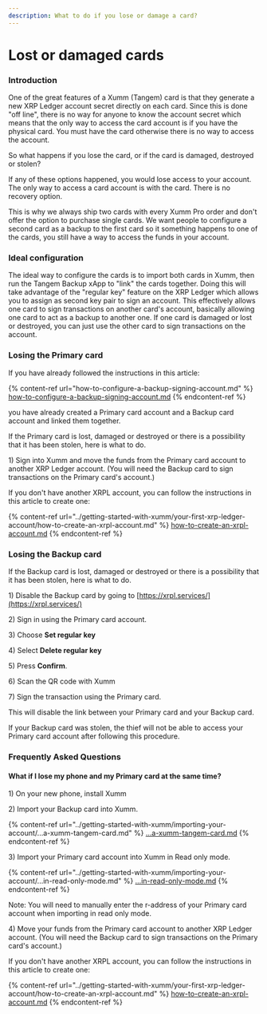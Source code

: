 ```yaml
---
description: What to do if you lose or damage a card?
---
```


# Lost or damaged cards

### Introduction

One of the great features of a Xumm (Tangem) card is that they generate a new XRP Ledger account secret directly on each card. Since this is done "off line", there is no way for anyone to know the account secret which means that the only way to access the card account is if you have the physical card. You must have the card otherwise there is no way to access the account.

So what happens if you lose the card, or if the card is damaged, destroyed or stolen?

If any of these options happened, you would lose access to your account. The only way to access a card account is with the card. There is no recovery option.

This is why we always ship two cards with every Xumm Pro order and don't offer the option to purchase single cards. We want people to configure a second card as a backup to the first card so it something happens to one of the cards, you still have a way to access the funds in your account.

### Ideal configuration

The ideal way to configure the cards is to import both cards in Xumm, then run the Tangem Backup xApp to "link" the cards together. Doing this will take advantage of the "regular key" feature on the XRP Ledger which allows you to assign as second key pair to sign an account. This effectively allows one card to sign transactions on another card's account, basically allowing one card to act as a backup to another one. If one card is damaged or lost or destroyed, you can just use the other card to sign transactions on the account.&#x20;

### Losing the Primary card

If you have already followed the instructions in this article:

{% content-ref url="how-to-configure-a-backup-signing-account.md" %}
[how-to-configure-a-backup-signing-account.md](how-to-configure-a-backup-signing-account.md)
{% endcontent-ref %}

you have already created a Primary card account and a Backup card account and linked them together.

If the Primary card is lost, damaged or destroyed or there is a possibility that it has been stolen,  here is what to do.

1\) Sign into Xumm and move the funds from the Primary card account to another XRP Ledger account. (You will need the Backup card to sign transactions on the Primary card's account.)

If you don't have another XRPL account, you can follow the instructions in this article to create one:

{% content-ref url="../getting-started-with-xumm/your-first-xrp-ledger-account/how-to-create-an-xrpl-account.md" %}
[how-to-create-an-xrpl-account.md](../getting-started-with-xumm/your-first-xrp-ledger-account/how-to-create-an-xrpl-account.md)
{% endcontent-ref %}

### Losing the Backup card

If the Backup card is lost, damaged or destroyed or there is a possibility that it has been stolen,  here is what to do.

1\) Disable the Backup card by going to [https://xrpl.services/](https://xrpl.services/)

2\) Sign in using the Primary card account.

3\) Choose **Set regular key**

4\) Select **Delete regular key**

5\) Press **Confirm**.

6\) Scan the QR code with Xumm

7\) Sign the transaction using the Primary card.

This will disable the link between your Primary card and your Backup card.

If your Backup card was stolen, the thief will not be able to access your Primary card account after following this procedure.

### Frequently Asked Questions

#### What if I lose my phone and my Primary card at the same time?

1\) On your new phone, install Xumm

2\) Import your Backup card into Xumm.

{% content-ref url="../getting-started-with-xumm/importing-your-account/...a-xumm-tangem-card.md" %}
[...a-xumm-tangem-card.md](../getting-started-with-xumm/importing-your-account/...a-xumm-tangem-card.md)
{% endcontent-ref %}

3\) Import your Primary card account into Xumm in Read only mode.

{% content-ref url="../getting-started-with-xumm/importing-your-account/...in-read-only-mode.md" %}
[...in-read-only-mode.md](../getting-started-with-xumm/importing-your-account/...in-read-only-mode.md)
{% endcontent-ref %}

Note: You will need to manually enter the r-address of your Primary card account when importing in read only mode.

4\) Move your funds from the Primary card account to another XRP Ledger account. (You will need the Backup card to sign transactions on the Primary card's account.)

If you don't have another XRPL account, you can follow the instructions in this article to create one:

{% content-ref url="../getting-started-with-xumm/your-first-xrp-ledger-account/how-to-create-an-xrpl-account.md" %}
[how-to-create-an-xrpl-account.md](../getting-started-with-xumm/your-first-xrp-ledger-account/how-to-create-an-xrpl-account.md)
{% endcontent-ref %}

